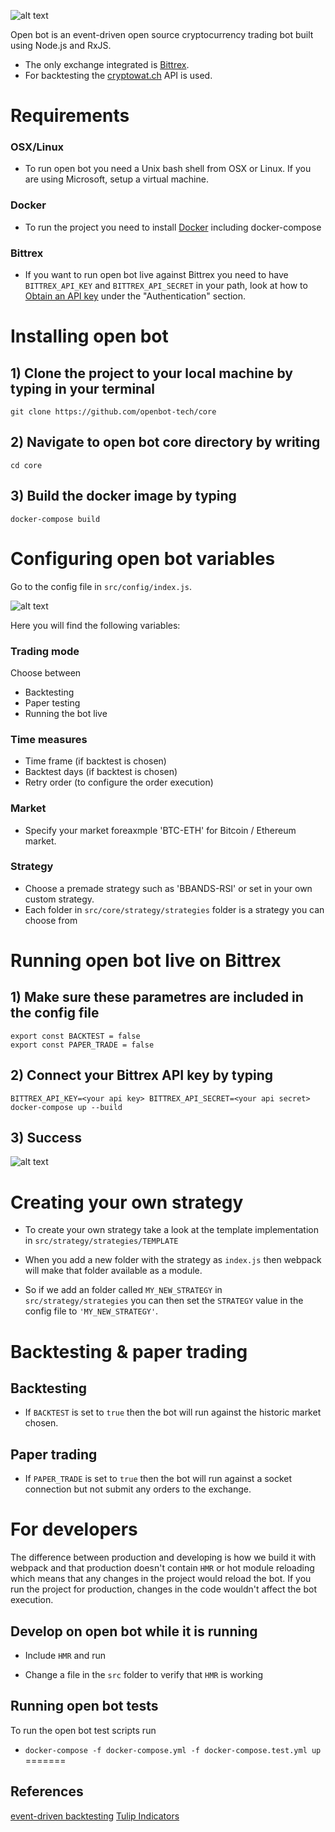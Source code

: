 ![alt text](https://github.com/openbot-tech/core/blob/master/images/openbot.png)

Open bot is an event-driven open source cryptocurrency trading bot built using Node.js and RxJS.
- The only exchange integrated is [Bittrex](https://bittrex.com/).
- For backtesting the [cryptowat.ch](https://cryptowat.ch/) API is used.

# Requirements

### OSX/Linux
- To run open bot you need a Unix bash shell from OSX or Linux. If you are using Microsoft, setup a virtual machine. 

### Docker

- To run the project you need to install [Docker](https://www.docker.com/) including docker-compose

### Bittrex

- If you want to run open bot live against Bittrex you need to have `BITTREX_API_KEY` and `BITTREX_API_SECRET` in your path, look at how to [Obtain an API key](https://bittrex.github.io/api/v1-1) under the "Authentication" section.

# Installing open bot

## 1) Clone the project to your local machine by typing in your terminal

`git clone https://github.com/openbot-tech/core`

## 2) Navigate to open bot core directory by writing

`cd core`

## 3) Build the docker image by typing

`docker-compose build`

# Configuring open bot variables

Go to the config file in `src/config/index.js`. 

![alt text](https://github.com/openbot-tech/core/blob/master/images/variables.png)

Here you will find the following variables:

### Trading mode
Choose between
- Backtesting
- Paper testing
- Running the bot live

### Time measures
- Time frame (if backtest is chosen)
- Backtest days (if backtest is chosen)
- Retry order (to configure the order execution)

### Market
- Specify your market foreaxmple 'BTC-ETH' for Bitcoin / Ethereum market.

### Strategy
- Choose a premade strategy such as 'BBANDS-RSI' or set in your own custom strategy.
- Each folder in `src/core/strategy/strategies` folder is a strategy you can choose from 

# Running open bot live on Bittrex

## 1) Make sure these parametres are included in the config file
```
export const BACKTEST = false
export const PAPER_TRADE = false
``` 

## 2) Connect your Bittrex API key by typing

`BITTREX_API_KEY=<your api key> BITTREX_API_SECRET=<your api secret> docker-compose up --build`


## 3) Success

![alt text](https://github.com/openbot-tech/core/blob/master/images/bot_connected.png)

# Creating your own strategy

- To create your own strategy take a look at the template implementation in `src/strategy/strategies/TEMPLATE`

- When you add a new folder with the strategy as `index.js` then webpack will make that folder available as a module.

- So if we add an folder called `MY_NEW_STRATEGY` in `src/strategy/strategies` you can then set the `STRATEGY` value in the config file to `'MY_NEW_STRATEGY'`.


# Backtesting & paper trading

## Backtesting

- If `BACKTEST` is set to `true` then the bot will run against the historic market chosen.

## Paper trading

- If `PAPER_TRADE` is set to `true` then the bot will run against a socket connection but not submit any orders to the exchange.

# For developers


The difference between production and developing is how we build it with webpack and that production doesn't contain `HMR` or hot module reloading which means that any changes in the project would reload the bot. If you run the project for production, changes in the code wouldn't affect the bot execution.


## Develop on open bot while it is running

- Include `HMR` and run

- Change a file in the `src` folder to verify that `HMR` is working

## Running open bot tests

To run the open bot test scripts run

- `docker-compose -f docker-compose.yml -f docker-compose.test.yml up`
=======


## References

[event-driven backtesting](https://www.quantstart.com/articles/Event-Driven-Backtesting-with-Python-Part-I)
[Tulip Indicators](https://tulipindicators.org/)
